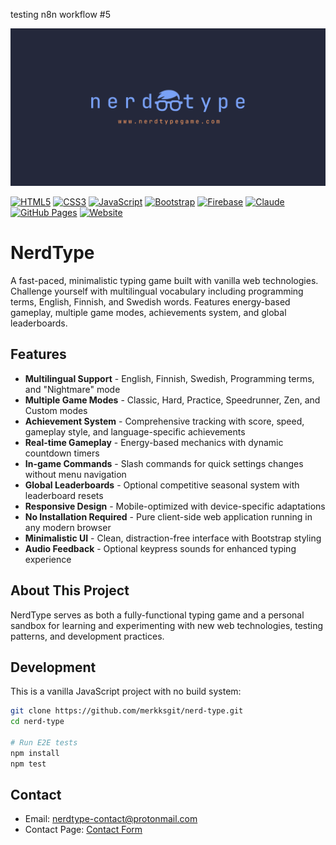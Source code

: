 testing n8n workflow #5

![nerdtype](./images/nt-logo-text-link.png)

[![HTML5](https://img.shields.io/badge/HTML5-E34F26?logo=html5&logoColor=white)](#)
[![CSS3](https://img.shields.io/badge/CSS3-1572B6?logo=css3&logoColor=white)](#)
[![JavaScript](https://img.shields.io/badge/JavaScript-F7DF1E?logo=javascript&logoColor=black)](#)
[![Bootstrap](https://img.shields.io/badge/Bootstrap-7952B3?logo=bootstrap&logoColor=white)](#)
[![Firebase](https://img.shields.io/badge/Firebase-039BE5?logo=Firebase&logoColor=white)](#)
[![Claude](https://img.shields.io/badge/Claude-D97757?logo=claude&logoColor=fff)](#)
[![GitHub Pages](https://img.shields.io/badge/GitHub%20Pages-222222?logo=github&logoColor=white)](#)
[![Website](https://img.shields.io/website-up-down-green-red/http/shields.io.svg)](https://shields.io/)

# NerdType

A fast-paced, minimalistic typing game built with vanilla web technologies. Challenge yourself with multilingual vocabulary including programming terms, English, Finnish, and Swedish words. Features energy-based gameplay, multiple game modes, achievements system, and global leaderboards.

## Features

- **Multilingual Support** - English, Finnish, Swedish, Programming terms, and "Nightmare" mode
- **Multiple Game Modes** - Classic, Hard, Practice, Speedrunner, Zen, and Custom modes
- **Achievement System** - Comprehensive tracking with score, speed, gameplay style, and language-specific achievements
- **Real-time Gameplay** - Energy-based mechanics with dynamic countdown timers
- **In-game Commands** - Slash commands for quick settings changes without menu navigation
- **Global Leaderboards** - Optional competitive seasonal system with leaderboard resets
- **Responsive Design** - Mobile-optimized with device-specific adaptations
- **No Installation Required** - Pure client-side web application running in any modern browser
- **Minimalistic UI** - Clean, distraction-free interface with Bootstrap styling
- **Audio Feedback** - Optional keypress sounds for enhanced typing experience

## About This Project

NerdType serves as both a fully-functional typing game and a personal sandbox for learning and experimenting with new web technologies, testing patterns, and development practices.

## Development

This is a vanilla JavaScript project with no build system:

```bash
git clone https://github.com/merkksgit/nerd-type.git
cd nerd-type

# Run E2E tests
npm install
npm test
```

## Contact

- Email: nerdtype-contact@protonmail.com
- Contact Page: [Contact Form](https://www.nerdtypegame.com/pages/contact.html)
